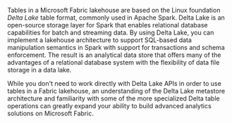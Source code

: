 Tables in a Microsoft Fabric lakehouse are based on the 
Linux foundation *Delta Lake* table format, commonly used in Apache Spark. Delta Lake is an open-source storage layer for Spark that enables relational database capabilities for batch and streaming data. By using Delta Lake, you can implement a lakehouse architecture to support SQL-based data manipulation semantics in Spark with support for transactions and schema enforcement. The result is an analytical data store that offers many of the advantages of a relational database system with the flexibility of data file storage in a data lake.

While you don't need to work directly with Delta Lake APIs in order to use tables in a Fabric lakehouse, an understanding of the Delta Lake metastore architecture and familiarity with some of the more specialized Delta table operations can greatly expand your ability to build advanced analytics solutions on Microsoft Fabric.

